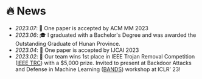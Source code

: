 # 🔥 News
- *2023.07*: 🎉 One paper is accepted by ACM MM 2023
- *2023.06*: 🎓 I graduated with a Bachelor's Degree and was awarded the Outstanding Graduate of Hunan Province.
- *2023.04*: 🎉 One paper is accepted by IJCAI 2023
- *2023.02*: 🎉 Our team wins 1st place in IEEE Trojan Removal Competition ([IEEE TRC](https://www.trojan-removal.com/)) with a $5,000 prize. Invited to present at Backdoor Attacks and Defense in Machine Learning ([BANDS](https://iclr23-bands.github.io/)) workshop at ICLR’ 23!
